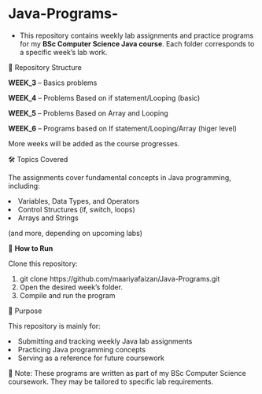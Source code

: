# Java-Programs-

- This repository contains weekly lab assignments and practice programs for my **BSc Computer Science Java course**.
Each folder corresponds to a specific week’s lab work.

📂 Repository Structure

**WEEK_3** – Basics problems

**WEEK_4** – Problems Based on if statement/Looping (basic)

**WEEK_5** – Problems Based on Array and Looping 

**WEEK_6** – Programs based on If statement/Looping/Array (higer level)

More weeks will be added as the course progresses.

🛠️ Topics Covered

The assignments cover fundamental concepts in Java programming, including:
<ls>

<li>Variables, Data Types, and Operators

<li>Control Structures (if, switch, loops)

<li>Arrays and Strings

(and more, depending on upcoming labs)

🚀 **How to Run**

Clone this repository:
<ol>
<li>git clone https://github.com/maariyafaizan/Java-Programs.git</li>

<li>Open the desired week’s folder.</li>

<li>Compile and run the program </li> </ol>

🎯 Purpose

This repository is mainly for:
<ls>

<li>Submitting and tracking weekly Java lab assignments

<li>Practicing Java programming concepts

<li>Serving as a reference for future coursework

📌 Note: These programs are written as part of my BSc Computer Science coursework. They may be tailored to specific lab requirements.
